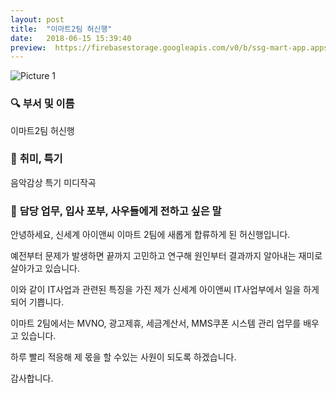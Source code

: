 ```yaml
---
layout: post
title:  "이마트2팀 허신행"
date:   2018-06-15 15:39:40
preview:  https://firebasestorage.googleapis.com/v0/b/ssg-mart-app.appspot.com/o/%EB%8F%99%EA%B8%B0%EC%82%AC%EC%A7%84%2F191930.jpg?alt=media&token=92b466a8-9a7f-4fa0-aa00-4ecf17dbaddc
---
```


![Picture 1](https://firebasestorage.googleapis.com/v0/b/ssg-mart-app.appspot.com/o/%EC%85%80%EC%B9%B4%2F%ED%97%88%EC%8B%A0%ED%96%89.jpg?alt=media&token=8879c3a2-d80b-462f-8654-e9f7ba7b2b71)


### 🔍 **부서 및 이름**
    
  이마트2팀 허신행

### 🔔 **취미, 특기**

   음악감상 특기 미디작곡

### 🔔 **담당 업무, 입사 포부, 사우들에게 전하고 싶은 말**
 
   안녕하세요, 신세계 아이앤씨 이마트 2팀에 새롭게 합류하게 된 허신행입니다.
    
   예전부터 문제가 발생하면 끝까지 고민하고 연구해 원인부터 결과까지 알아내는 재미로 살아가고 있습니다.
    
   이와 같이 IT사업과 관련된 특징을 가진 제가 신세계 아이앤씨 IT사업부에서 일을 하게 되어 기쁩니다.
    
   이마트 2팀에서는 MVNO, 광고제휴, 세금계산서, MMS쿠폰 시스템 관리 업무를 배우고 있습니다. 
    
   하루 빨리 적응해 제 몫을 할 수있는 사원이 되도록 하겠습니다.
    
   감사합니다.
